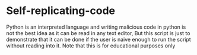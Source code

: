 # Self-replicating-code

Python is an interpreted language and writing malicious code in python is not the best idea as it can be read in any text editor, But this script is just to demonstrate that it can be done if the user is naive enough to run the script without reading into it.
Note that this is for educational purposes only
